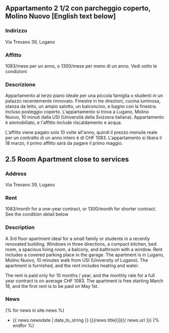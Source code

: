 ## Appartamento 2 1/2 con parcheggio coperto, Molino Nuovo [English text below]

### Indirizzo

Via Trevano 39, Lugano

### Affitto

1083/mese per un anno, o 1300/mese per meno di un anno.  Vedi sotto le
condizioni

### Descrizione

Appartamento al terzo piano ideale per una piccola famiglia o studenti
in un palazzo recentemente rinnovato.  Finestre in tre direzioni, cucina
luminosa, stanza da letto, un ampio salotto, un balconcino, e bagno con la
finestra. Incluso posteggio coperto. L'appartamento si trova a Lugano,
Molino Nuovo, 10 minuti dalla USI (Università della Svizzera italiana).
Appartamento è ammobiliato, e l'affitto include riscaldamento e acqua. 

L'affitto viene pagato solo 10 volte all'anno, quindi il prezzo mensile
reale per un contratto di un anno intero è di CHF 1083. L'appartamento
si libera il 18 marzo, il primo affitto sarà da pagare il primo maggio.

## 2.5 Room Apartment close to services

### Address

Via Trevano 39, Lugano

### Rent

1083/month for a one-year contract, or 1300/month for shorter contract.
See the condition detail below

### Description

A 3rd floor apartment ideal for a small family or students in a recently
renovated building. Windows in three directions, a compact kitchen, bed
room, a spacious living room, a balcony, and bathroom with a window.
Rent includes a covered parking place in the garage. The apartment is in
Lugano, Molino Nuovo, 10 minutes walk from USI (University of Lugano).
The apartment is furnished, and the rent includes heating and water.

The rent is paid only for 10 months / year, and the monthly rate for a
full year contract is on average CHF 1083. The apartment is free
starting March 18, and the first rent is to be paid on May 1st.

### News
{% for news in site.news  %}
- {{ news.newsdate | date_to_string }} [{{news.title}}]({{ news.url }})
{% endfor %}

